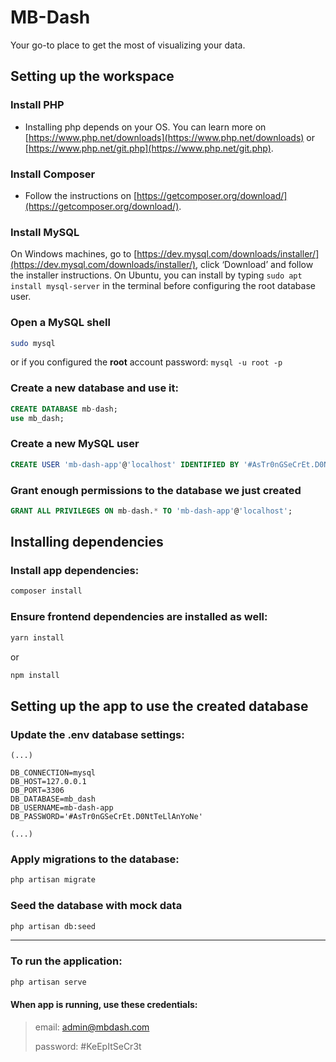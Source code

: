 # MB-Dash

Your go-to place to get the most of visualizing your data.

## Setting up the workspace

### Install PHP

-   Installing php depends on your OS. You can learn more on [https://www.php.net/downloads](https://www.php.net/downloads) or [https://www.php.net/git.php](https://www.php.net/git.php).

### Install Composer

-   Follow the instructions on [https://getcomposer.org/download/](https://getcomposer.org/download/).

### Install MySQL

On Windows machines, go to [https://dev.mysql.com/downloads/installer/](https://dev.mysql.com/downloads/installer/), click ‘Download’ and follow the installer instructions. On Ubuntu, you can install by typing `sudo apt install mysql-server` in the terminal before configuring the root database user.

### Open a MySQL shell

```bash
sudo mysql
```

or if you configured the **root** account password: `mysql -u root -p`

### Create a new database and use it:

```sql
CREATE DATABASE mb-dash;
use mb_dash;
```

### Create a new MySQL user

```sql
CREATE USER 'mb-dash-app'@'localhost' IDENTIFIED BY '#AsTr0nGSeCrEt.D0NtTeLlAnYoNe';
```

### Grant enough permissions to the database we just created

```sql
GRANT ALL PRIVILEGES ON mb-dash.* TO 'mb-dash-app'@'localhost';
```

## Installing dependencies

### Install app dependencies:

```bash
composer install
```

### Ensure frontend dependencies are installed as well:

```bash
yarn install
```

or

```bash
npm install
```

## Setting up the app to use the created database

### Update the .env database settings:

```
(...)

DB_CONNECTION=mysql
DB_HOST=127.0.0.1
DB_PORT=3306
DB_DATABASE=mb_dash
DB_USERNAME=mb-dash-app
DB_PASSWORD='#AsTr0nGSeCrEt.D0NtTeLlAnYoNe'

(...)
```

### Apply migrations to the database:

```bash
php artisan migrate
```

### Seed the database with **mock data**

```bash
php artisan db:seed
```

---

### To run the application:

```bash
php artisan serve
```

#### When app is running, use these credentials:

> email: admin@mbdash.com
>
> password: #KeEpItSeCr3t
